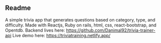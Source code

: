 ## Readme


A simple trivia app that generates questions based on category, type, and difficulty. Made with Reactjs, Ruby on rails, html, css, react-bootstrap, and Opentdb.
Backend lives here: https://github.com/Danimal92/trivia-trainer-api
Live demo here: https://triviatraining.netlify.app/

